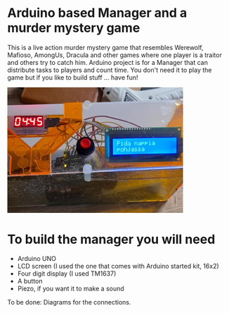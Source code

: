 # Arduino based Manager and a murder mystery game
This is a live action murder mystery game that resembles Werewolf, Mafioso, AmongUs, Dracula and other games where one player is a traitor and others try to catch him. Arduino project is for a Manager that can distribute tasks to players and count time. You don't need it to play the game but if you like to build stuff ... have fun!

<img src="https://github.com/hautakan/ManagerAndGame/blob/main/TheManager.jpg" width="400">

# To build the manager you will need
- Arduino UNO
- LCD screen (I used the one that comes with Arduino started kit, 16x2)
- Four digit display (I used TM1637)
- A button
- Piezo, if you want it to make a sound

To be done:
Diagrams for the connections. 
